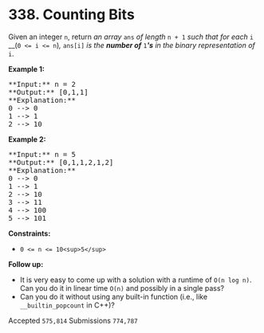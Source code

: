 # 338. Counting Bits

Given an integer `n`, return _an array_ `ans` _of length_ `n + 1` _such that for each_ `i` __(`0 <= i <= n`)_,_ `ans[i]` _is the **number of**_ `1`_**'s** in the binary representation of_ `i`.

**Example 1:**

<pre>
**Input:** n = 2
**Output:** [0,1,1]
**Explanation:**
0 --> 0
1 --> 1
2 --> 10
</pre>

**Example 2:**

<pre>
**Input:** n = 5
**Output:** [0,1,1,2,1,2]
**Explanation:**
0 --> 0
1 --> 1
2 --> 10
3 --> 11
4 --> 100
5 --> 101
</pre>

**Constraints:**

* `0 <= n <= 10<sup>5</sup>`

**Follow up:**

* It is very easy to come up with a solution with a runtime of `O(n log n)`. Can you do it in linear time `O(n)` and possibly in a single pass?
* Can you do it without using any built-in function (i.e., like `__builtin_popcount` in C++)?

Accepted `575,814` Submissions `774,787`
